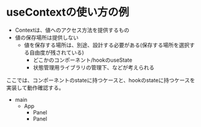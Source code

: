 # useContextの使い方の例

- Contextは、値へのアクセス方法を提供するもの
- 値の保存場所は提供しない
  - 値を保存する場所は、別途、設計する必要がある(保存する場所を選択する自由度が残されている)
    - どこかのコンポーネント/hookのuseState
    - 状態管理用ライブラリの管理下、などが考えられる

ここでは、コンポーネントのstateに持つケースと、hookのstateに持つケースを実装して動作確認する。

- main
  - App
    - Panel
    - Panel
